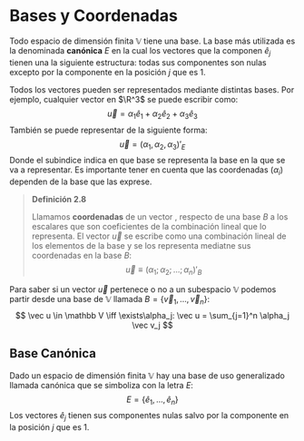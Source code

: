 # Bases y Coordenadas

Todo espacio de dimensión finita $\mathbb V$ tiene una base. La base más utilizada es la denominada **canónica** $E$ en la cual los vectores que la componen $\hat e_j$ tienen una la siguiente estructura: todas sus componentes son nulas excepto por la componente en la posición $j$ que es 1.

Todos los vectores pueden ser representados mediante distintas bases. Por ejemplo, cualquier vector en $\R^3$ se puede escribir como:
$$
\vec u = \alpha_1 \hat e_1 + \alpha_2\hat e_2 +\alpha_3 \hat e_3
$$
También se puede representar de la siguiente forma:
$$
\vec u = (\alpha_1,\alpha_2,\alpha_3)'_E
$$
Donde el subindice indica en que base se representa la base en la que se va a representar. Es importante tener en cuenta que las coordenadas $(\alpha_i)$ dependen de la base que las exprese.

> **Definición 2.8**
>
> Llamamos **coordenadas** de un vector , respecto de una base $B$ a los escalares que son coeficientes de la combinación lineal que lo representa. El vector $\vec u$ se escribe como una combinación lineal de los elementos de la base y se los representa mediatne sus coordenadas en la base $B:$
> $$
> \vec u \equiv (\alpha_1;\alpha_2;\dots;\alpha_n)'_B
> $$

Para saber si un vector $\vec u$ pertenece o no a un subespacio $\mathbb V$ podemos partir desde una base de $\mathbb V$ llamada $B = \{\vec v_1,\dots,\vec v_n\}:$
$$
\vec u \in \mathbb V \iff \exists\alpha_j: \vec u = \sum_{j=1}^n \alpha_j \vec v_j
$$

 ## Base Canónica

Dado un espacio de dimensión finita $\mathbb V$ hay una base de uso generalizado llamada canónica que se simboliza con la letra $E:$
$$
E = \{\hat e_1,\dots,\hat e_n\}
$$
Los vectores $\hat e_j$ tienen sus componentes nulas salvo por la componente en la posición $j$ que es 1.